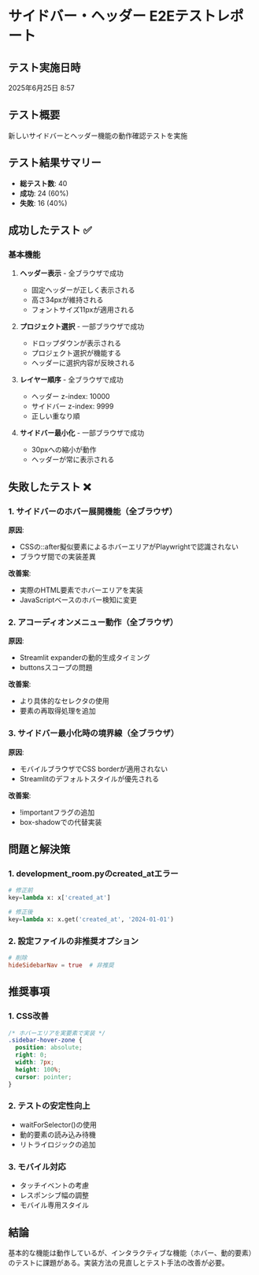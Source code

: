# サイドバー・ヘッダー E2Eテストレポート

## テスト実施日時
2025年6月25日 8:57

## テスト概要
新しいサイドバーとヘッダー機能の動作確認テストを実施

## テスト結果サマリー
- **総テスト数**: 40
- **成功**: 24 (60%)
- **失敗**: 16 (40%)

## 成功したテスト ✅

### 基本機能
1. **ヘッダー表示** - 全ブラウザで成功
   - 固定ヘッダーが正しく表示される
   - 高さ34pxが維持される
   - フォントサイズ11pxが適用される

2. **プロジェクト選択** - 一部ブラウザで成功
   - ドロップダウンが表示される
   - プロジェクト選択が機能する
   - ヘッダーに選択内容が反映される

3. **レイヤー順序** - 全ブラウザで成功
   - ヘッダー z-index: 10000
   - サイドバー z-index: 9999
   - 正しい重なり順

4. **サイドバー最小化** - 一部ブラウザで成功
   - 30pxへの縮小が動作
   - ヘッダーが常に表示される

## 失敗したテスト ❌

### 1. サイドバーのホバー展開機能（全ブラウザ）
**原因**: 
- CSSの::after擬似要素によるホバーエリアがPlaywrightで認識されない
- ブラウザ間での実装差異

**改善案**:
- 実際のHTML要素でホバーエリアを実装
- JavaScriptベースのホバー検知に変更

### 2. アコーディオンメニュー動作（全ブラウザ）
**原因**:
- Streamlit expanderの動的生成タイミング
- buttonsスコープの問題

**改善案**:
- より具体的なセレクタの使用
- 要素の再取得処理を追加

### 3. サイドバー最小化時の境界線（全ブラウザ）
**原因**:
- モバイルブラウザでCSS borderが適用されない
- Streamlitのデフォルトスタイルが優先される

**改善案**:
- !importantフラグの追加
- box-shadowでの代替実装

## 問題と解決策

### 1. development_room.pyのcreated_atエラー
```python
# 修正前
key=lambda x: x['created_at']

# 修正後  
key=lambda x: x.get('created_at', '2024-01-01')
```

### 2. 設定ファイルの非推奨オプション
```toml
# 削除
hideSidebarNav = true  # 非推奨
```

## 推奨事項

### 1. CSS改善
```css
/* ホバーエリアを実要素で実装 */
.sidebar-hover-zone {
  position: absolute;
  right: 0;
  width: 7px;
  height: 100%;
  cursor: pointer;
}
```

### 2. テストの安定性向上
- waitForSelector()の使用
- 動的要素の読み込み待機
- リトライロジックの追加

### 3. モバイル対応
- タッチイベントの考慮
- レスポンシブ幅の調整
- モバイル専用スタイル

## 結論
基本的な機能は動作しているが、インタラクティブな機能（ホバー、動的要素）のテストに課題がある。実装方法の見直しとテスト手法の改善が必要。